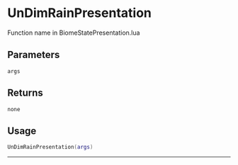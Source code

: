 # UnDimRainPresentation
Function name in BiomeStatePresentation.lua
## Parameters
`args`
## Returns
`none`
## Usage
```lua
UnDimRainPresentation(args)
```
---
